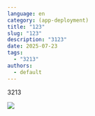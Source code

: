 ```yaml
---
language: en
category: (app-deployment)
title: "123"
slug: "123"
description: "3123"
date: 2025-07-23
tags:
  - "3213"
authors:
  - default
---
```

3213

![](images/1_6bfmkmdgzrwwvvpsay3ivw.webp)
